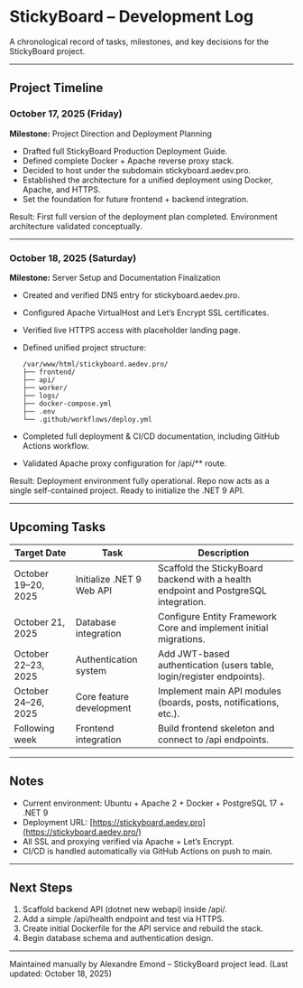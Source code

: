 # StickyBoard – Development Log

A chronological record of tasks, milestones, and key decisions for the StickyBoard project.

------

## Project Timeline

### October 17, 2025 (Friday)

**Milestone:** Project Direction and Deployment Planning

- Drafted full StickyBoard Production Deployment Guide.
- Defined complete Docker + Apache reverse proxy stack.
- Decided to host under the subdomain stickyboard.aedev.pro.
- Established the architecture for a unified deployment using Docker, Apache, and HTTPS.
- Set the foundation for future frontend + backend integration.

Result: First full version of the deployment plan completed. Environment architecture validated conceptually.

------

### October 18, 2025 (Saturday)

**Milestone:** Server Setup and Documentation Finalization

- Created and verified DNS entry for stickyboard.aedev.pro.

- Configured Apache VirtualHost and Let’s Encrypt SSL certificates.

- Verified live HTTPS access with placeholder landing page.

- Defined unified project structure:

  ```
  /var/www/html/stickyboard.aedev.pro/
  ├── frontend/
  ├── api/
  ├── worker/
  ├── logs/
  ├── docker-compose.yml
  ├── .env
  └── .github/workflows/deploy.yml
  ```

- Completed full deployment & CI/CD documentation, including GitHub Actions workflow.

- Validated Apache proxy configuration for /api/** route.

Result: Deployment environment fully operational. Repo now acts as a single self-contained project. Ready to initialize the .NET 9 API.

------

## Upcoming Tasks

| Target Date         | Task                      | Description                                                  |
| ------------------- | ------------------------- | ------------------------------------------------------------ |
| October 19–20, 2025 | Initialize .NET 9 Web API | Scaffold the StickyBoard backend with a health endpoint and PostgreSQL integration. |
| October 21, 2025    | Database integration      | Configure Entity Framework Core and implement initial migrations. |
| October 22–23, 2025 | Authentication system     | Add JWT-based authentication (users table, login/register endpoints). |
| October 24–26, 2025 | Core feature development  | Implement main API modules (boards, posts, notifications, etc.). |
| Following week      | Frontend integration      | Build frontend skeleton and connect to /api endpoints.       |

------

## Notes

- Current environment: Ubuntu + Apache 2 + Docker + PostgreSQL 17 + .NET 9
- Deployment URL: [https://stickyboard.aedev.pro](https://stickyboard.aedev.pro/)
- All SSL and proxying verified via Apache + Let’s Encrypt.
- CI/CD is handled automatically via GitHub Actions on push to main.

------

## Next Steps

1. Scaffold backend API (dotnet new webapi) inside /api/.
2. Add a simple /api/health endpoint and test via HTTPS.
3. Create initial Dockerfile for the API service and rebuild the stack.
4. Begin database schema and authentication design.

------

Maintained manually by Alexandre Emond – StickyBoard project lead.
 (Last updated: October 18, 2025)